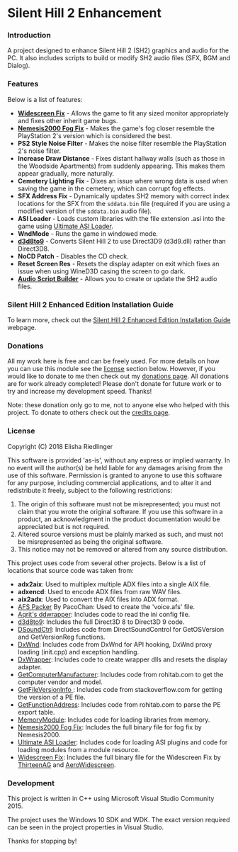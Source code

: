 # Silent Hill 2 Enhancement
### Introduction
A project designed to enhance Silent Hill 2 (SH2) graphics and audio for the PC. It also includes scripts to build or modify SH2 audio files (SFX, BGM and Dialog).

### Features
Below is a list of features:

 * [**Widescreen Fix**](https://github.com/ThirteenAG/WidescreenFixesPack/releases/tag/sh2) - Allows the game to fit any sized monitor appropriately and fixes other inherit game bugs.
 * [**Nemesis2000 Fog Fix**](http://ps2wide.net/pc.html#sh2) - Makes the game's fog closer resemble the PlayStation 2's version which is considered the best.
 * **PS2 Style Noise Filter** - Makes the noise filter resemble the PlayStation 2's noise filter.
 * **Increase Draw Distance** - Fixes distant hallway walls (such as those in the Woodside Apartments) from suddenly appearing.  This makes them appear gradually, more naturally.
 * **Cemetery Lighting Fix** - Dixes an issue where wrong data is used when saving the game in the cemetery, which can corrupt fog effects.
 * **SFX Address Fix** - Dynamically updates SH2 memory with correct index locations for the SFX from the `sddata.bin` file (required if you are using a modified version of the `sddata.bin` audio file).
 * **ASI Loader** - Loads custom libraries with the file extension .asi into the game using [Ultimate ASI Loader](https://github.com/ThirteenAG/Ultimate-ASI-Loader).
 * **WndMode** - Runs the game in windowed mode.
 * [**d3d8to9**](https://github.com/crosire/d3d8to9) - Converts Silent Hill 2 to use Direct3D9 (d3d9.dll) rather than Direct3D8.
 * **NoCD Patch** - Disables the CD check.
 * **Reset Screen Res** - Resets the display adapter on exit which fixes an issue when using WineD3D casing the screen to go dark.
 * [**Audio Script Builder**](AudioScripts) - Allows you to create or update the SH2 audio files.

### Silent Hill 2 Enhanced Edition Installation Guide
To learn more, check out the [Silent Hill 2 Enhanced Edition Installation Guide](http://www.enhanced.townofsilenthill.com/SH2/) webpage.

### Donations

All my work here is free and can be freely used.  For more details on how you can use this module see the [license](#license) section below.  However, if you would like to donate to me then check out my [donations page](https://PayPal.me/elishacloud).  All donations are for work already completed!  Please don't donate for future work or to try and increase my development speed.  Thanks!

Note: these donation only go to me, not to anyone else who helped with this project.  To donate to others check out the [credits page](http://www.enhanced.townofsilenthill.com/SH2/credit.htm).

### License
Copyright (C) 2018 Elisha Riedlinger

This software is provided 'as-is', without any express or implied warranty. In no event will the author(s) be held liable for any damages arising from the use of this software. Permission is granted to anyone to use this software for any purpose, including commercial applications, and to alter it and redistribute it freely, subject to the following restrictions:

1. The origin of this software must not be misrepresented; you must not claim that you wrote the original software. If you use this software in a product, an acknowledgment in the product documentation would be appreciated but is not required.
2. Altered source versions must be plainly marked as such, and must not be misrepresented as being the original software.
3. This notice may not be removed or altered from any source distribution.

This project uses code from several other projects. Below is a list of locations that source code was taken from:

 * **adx2aix**: Used to multiplex multiple ADX files into a single AIX file.
 * **adxencd**: Used to encode ADX files from raw WAV files.
 * **aix2adx**: Used to convert the AIX files into ADX format.
 * [AFS Packer](https://www.romhacking.net/utilities/843/) By PacoChan: Used to create the 'voice.afs' file.
 * [Aqrit's ddwrapper](http://bitpatch.com/ddwrapper.html): Includes code to read the ini config file.
 * [d3d8to9](https://github.com/crosire/d3d8to9): Includes the full Direct3D 8 to Direct3D 9 code.
 * [DSoundCtrl](https://github.com/nRaecheR/DirectSoundControl): Includes code from DirectSoundControl for GetOSVersion and GetVersionReg functions.
 * [DxWnd](https://sourceforge.net/projects/dxwnd/): Includes code from DxWnd for API hooking, DxWnd proxy loading (init.cpp) and exception handling.
 * [DxWrapper](https://github.com/elishacloud/dxwrapper): Includes code to create wrapper dlls and resets the display adapter.
 * [GetComputerManufacturer](http://www.rohitab.com/discuss/topic/35915-win32-api-to-get-system-information/): Includes code from rohitab.com to get the computer vendor and model.
 * [GetFileVersionInfo ](https://stackoverflow.com/a/940743): Includes code from stackoverflow.com for getting the version of a PE file.
 * [GetFunctionAddress](http://www.rohitab.com/discuss/topic/40594-parsing-pe-export-table/): Includes code from rohitab.com to parse the PE export table.
 * [MemoryModule](https://github.com/fancycode/MemoryModule): Includes code for loading libraries from memory.
 * [Nemesis2000 Fog Fix](http://ps2wide.net/pc.html#sh2): Includes the full binary file for fog fix by Nemesis2000.
 * [Ultimate ASI Loader](https://github.com/ThirteenAG/Ultimate-ASI-Loader): Includes code for loading ASI plugins and code for loading modules from a module resource.
 * [Widescreen Fix](https://github.com/ThirteenAG/WidescreenFixesPack/releases/tag/sh2): Includes the full binary file for the Widescreen Fix by [ThirteenAG](https://github.com/ThirteenAG) and [AeroWidescreen](https://github.com/AeroWidescreen).

### Development
This project is written in C++ using Microsoft Visual Studio Community 2015.

The project uses the Windows 10 SDK and WDK. The exact version required can be seen in the project properties in Visual Studio.

Thanks for stopping by!